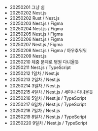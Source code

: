 - 20250201 그냥 쉼
- 20250202 Nest.js
- 20250202 Rust / Nest.js
- 20250203 Nest.js / Figma
- 20250204 Nest.js / Figma
- 20250205 Nest.js / Figma
- 20250206 Nest.js / Figma
- 20250207 Nest.js / Figma
- 20250208 Nest.js / Figma / 아우추워워
- 20250209 Nest.js
- 20250210 체중 문제로 병원 다녀올듯
- 20250211 Nest.js / TypeScript
- 20250212 1일차 / Nest.js
- 20250213 2일차 / Nest.js
- 20250214 3일차 / Nest.js
- 20250215 4일차 / Nest.js / 세미나 다녀올듯
- 20250216 5일차 / Nest.js / TypeScript
- 20250217 6일차 / Nest.js / TypeScript
- 20250218 7일차 / Nest.js
- 20250219 8일차 / Nest.js / TypeScript
- 20250220 9일차 / Nest.js / TypeScript
